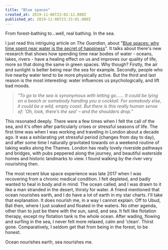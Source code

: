 ```yaml
---
title: "Blue spaces"
created_at: 2019-11-06T23:02:12.000Z
published_at: 2019-11-06T23:33:01.000Z
---
```

From forest-bathing to...well, real bathing. In the sea.

  

I just read this intriguing article on _The Guardian_, about "[Blue spaces: why time spent near water is the secret of happiness](https://www.theguardian.com/lifeandstyle/2019/nov/03/blue-space-living-near-water-good-secret-of-happiness)". It talks about there's new research that shows how spending time near bodies of water - oceans, lakes, rivers - have a healing effect on us and improves our quality of life, more so that doing the same in green spaces. Why though? Firstly, the air and sunlight is better being near the sea for example. Secondly, people who live nearby water tend to be more physically active. But the third and last reason is the most interesting: water influences us psychologically, and lift bad moods. 

  

> _“To go to the sea is synonymous with letting go...... It could be lying on a beach or somebody handing you a cocktail. For somebody else, it could be a wild, empty coast. But there is this really human sense of: ‘Oh, look, there’s the sea’ – and the shoulders drop.”_ 

  

This resonated deeply. There were a few times when I felt the call of the sea, and it's often after particularly crises or stressful seasons of life. The first time was when I was working and traveling in London about a decade ago. It was a exhilarating yet stressful period (changes from day to day), and after some time I naturally gravitated towards on a weekend routine of taking walks along the Thames. London has really lovely riverside pathways and bridges, with pubs peppered along the journey, and beautiful waterside homes and historic landmarks to view. I found walking by the river very nourishing then. 

  

The most recent blue space experience was late 2017 when I was recovering from a chronic medical condition. I felt depleted, and badly wanted to heal in body and in mind. The ocean called, and I was drawn to it like a man stranded in the desert, thirsty for water. A friend mentioned that ocean nourishes earth, and I do have a lot of earth in my star charts. I'll take that explanation. It does nourish me, in a way I cannot explain. Off to Ubud, Bali then, where I just soaked and floated in the waters. No other agenda, other than to just be there with the sun, sand, and sea. It felt like flotation therapy, except my flotation tank is the whole ocean. After wading, flowing and surfing in the sea, I never felt more relaxed, calm and 'clean'. Thirst gone. Comparatively, I seldom get that from being in the forest, to be honest.

  

Ocean nourishes earth, sea nourishes me.
